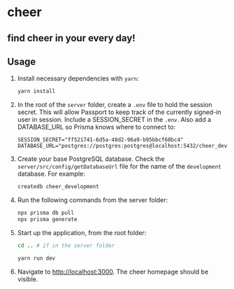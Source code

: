 # cheer

## find cheer in your every day!

## Usage

1. Install necessary dependencies with `yarn`:

   ```sh
   yarn install
   ```

2. In the root of the `server` folder, create a `.env` file to hold the session secret. This will allow Passport to keep track of the currently signed-in user in session. Include a SESSION_SECRET in the `.env`. Also add a DATABASE_URL so Prisma knows where to connect to:

   ```env
   SESSION_SECRET="ff521741-6d5a-48d2-96a9-b95bbcf60bc4"
   DATABASE_URL="postgres://postgres:postgres@localhost:5432/cheer_development"
   ```

3. Create your base PostgreSQL database. Check the `server/src/config/getDatabaseUrl` file for the name of the `development` database. For example:

   ```sh
   createdb cheer_development
   ```

4. Run the following commands from the server folder:

   ```sh
   npx prisma db pull
   npx prisma generate
   ```

5. Start up the application, from the root folder:

   ```sh
   cd .. # if in the server folder

   yarn run dev
   ```

6. Navigate to <http://localhost:3000>. The cheer homepage should be visible.
